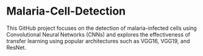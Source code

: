 # Malaria-Cell-Detection
This GitHub project focuses on the detection of malaria-infected cells using Convolutional Neural Networks (CNNs) and explores the effectiveness of transfer learning using popular architectures such as VGG16, VGG19, and ResNet.
